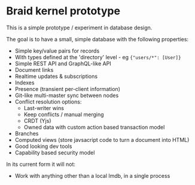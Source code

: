 # Braid kernel prototype

This is a simple prototype / experiment in database design.

The goal is to have a small, simple database with the following properties:

- Simple key/value pairs for records
- With types defined at the 'directory' level - eg `{"users/*": [User]}`
- Simple REST API and GraphQL-like API
- Document links
- Realtime updates & subscriptions
- Indexes
- Presence (transient per-client information)
- Git-like multi-master sync between nodes
- Conflict resolution options:
  - Last-writer wins
  - Keep conflicts / manual merging
  - CRDT (Yjs)
  - Owned data with custom action based transaction model
- Branches
- Computed views (store javsacript code to turn a document into HTML)
- Good looking dev tools
- Capability based security model

In its current form it will not:

- Work with anything other than a local lmdb, in a single process

